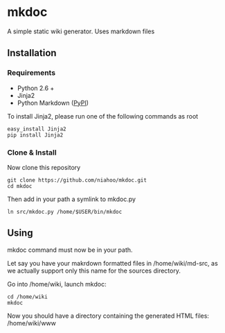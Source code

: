 mkdoc
=====

A simple static wiki generator. Uses markdown files

Installation
------------

### Requirements

- Python 2.6 +
- Jinja2
- Python Markdown ([PyPI](http://pypi.python.org/pypi/Markdown))

To install Jinja2, please run one of the following commands as root

    easy_install Jinja2
    pip install Jinja2

### Clone & Install

Now clone this repository

    git clone https://github.com/niahoo/mkdoc.git
    cd mkdoc

Then add in your path a symlink to mkdoc.py

    ln src/mkdoc.py /home/$USER/bin/mkdoc

Using
-----

mkdoc command must now be in your path.

Let say you have your makrdown formatted files in /home/wiki/md-src,
as we actually support only this name for the sources directory.

Go into /home/wiki, launch mkdoc:

    cd /home/wiki
    mkdoc

Now you should have a directory containing the generated HTML files:
/home/wiki/www


